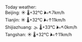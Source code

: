 Today weather:  
Beijing: ☀️ 🌡️+32°C 🌬️↖7km/h  
Tianjin: ☀️ 🌡️+32°C 🌬️↑11km/h  
Shijiazhuang: 🌫  🌡️+33°C 🌬️↖0km/h  
Tangshan: ☀️ 🌡️+32°C 🌬️↑11km/h  
